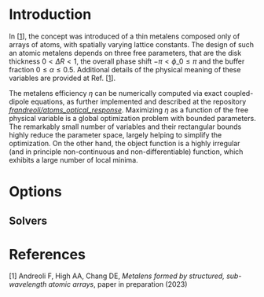 # Introduction

In \[[1](#Andreoli2023b)\], the concept was introduced of a thin metalens composed only of arrays of atoms, with spatially varying lattice constants. The design of such an atomic metalens depends on three free parameters, that are the disk thickness $0<\Delta R<1$, the overall phase shift $-\pi<\phi\_0\leq \pi$ and the buffer fraction $0\leq \alpha\leq 0.5$. Additional details of the physical meaning of these variables are provided at Ref. \[[1](#Andreoli2023b)\]. 

The metalens efficiency $\eta$ can be numerically computed via exact coupled-dipole equations, as further implemented and described at the repository [_frandreoli/atoms_optical_response_](https://github.com/frandreoli/atoms_optical_response). Maximizing $\eta$ as a function of the free physical variable is a global optimization problem with bounded parameters. The remarkably small number of variables and their rectangular bounds highly reduce the parameter space, largely helping to simplify the optimization. On the other hand, the object function is a highly irregular (and in principle non-continuous and non-differentiable) function, which exhibits a large number of local minima. 



# Options

## Solvers

# References 

<a id="Andreoli2023b">[1]</a> 
Andreoli F, High AA, Chang DE, 
*Metalens formed by structured, sub-wavelength atomic arrays*, 
paper in preparation (2023)

